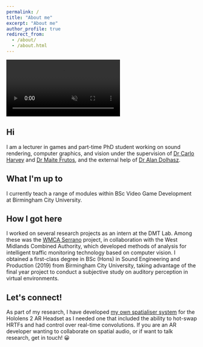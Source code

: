 ```yaml
---
permalink: /
title: "About me"
excerpt: "About me"
author_profile: true
redirect_from: 
  - /about/
  - /about.html
---
```


<!-- Use it like any other HTML element -->

<div class="video-container">
  <video controls loading="lazy" muted>
    <source src="assets/video/sizzle.mp4" type="video/mp4">
    Your browser does not support the video tag.
  </video>
</div>


## Hi
I am a lecturer in games and part-time PhD student working on sound rendering, computer graphics, and vision under the supervision of [Dr Carlo Harvey](https://www.bcu.ac.uk/computing/about-us/our-staff/carlo-harvey) and [Dr Maite Frutos](https://www.bcu.ac.uk/computing/about-us/our-staff/dr-maite-frutos-pascual), and the external help of [Dr Alan Dolhasz](https://www.linkedin.com/in/dolhasz/?originalSubdomain=uk).

## What I'm up to
I currently teach a range of modules within BSc Video Game Development at Birmingham City University. 

## How I got here
I worked on several research projects as an intern at the DMT Lab. Among these was the [WMCA Serrano](https://www.bcu.ac.uk/computing/research/digital-media-technology/research-projects/a-vision-based-system-for-road-traffic-monitoring) project, in collaboration with the West Midlands Combined Authority, which developed methods of analysis for intelligent traffic monitoring technology based on computer vision. I obtained a first-class degree in BSc (Hons) in Sound Engineering and Production (2019) from Birmingham City University, taking advantage of the final year project to conduct a subjective study on auditory perception in virtual environments.

## Let's connect!
As part of my research, I have developed [my own spatialiser system](https://github.com/MattXV/DSPToolbox) for the Hololens 2 AR Headset as I needed one that included the ability to hot-swap HRTFs and had control over real-time convolutions. If you are an AR developer wanting to collaborate on spatial audio, or if want to talk research, get in touch! &#128512;

